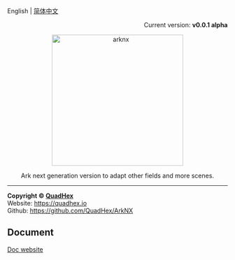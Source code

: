 English | [简体中文](./README_CN.md)

<p align="right">Current version: <strong>v0.0.1 alpha</strong></p>
<p align="center"><img src="https://raw.githubusercontent.com/QuadHex/ArkNX/gh-pages/_images/arknx_logo.svg?sanitize=true" alt="arknx" width="300"/></p>
<center>Ark next generation version to adapt other fields and more scenes.

----------
</center>

**Copyright © [QuadHex](https://quadhex.io "QuadHex")**  
Website: https://quadhex.io  
Github: https://github.com/QuadHex/ArkNX 

## Document

[Doc website](https://docs.quadhex.io/ArkNX)